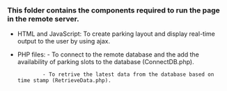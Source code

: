 ### This folder contains the components required to run the page in the remote server.

* HTML and JavaScript: To create parking layout and display real-time output to the user by using ajax.

* PHP files:  - To connect to the remote database and the add the availability of parking slots to the database (ConnectDB.php).

              - To retrive the latest data from the database based on time stamp (RetrieveData.php).
